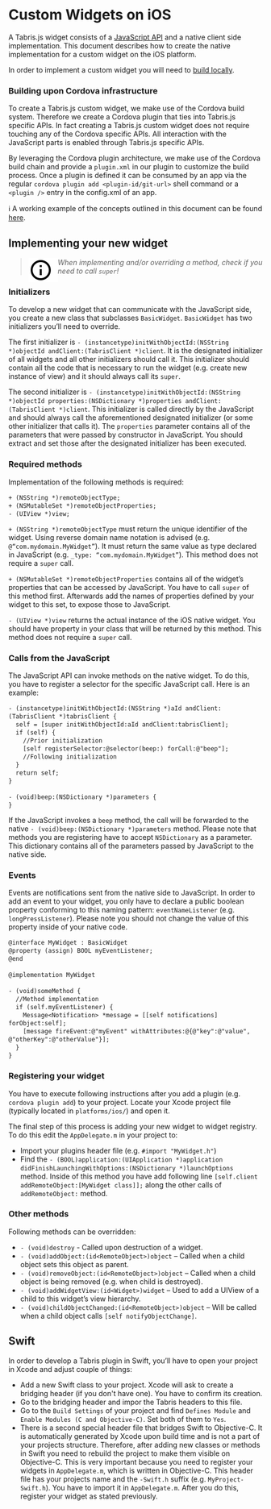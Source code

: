 # Custom Widgets on iOS

A Tabris.js widget consists of a [JavaScript API](custom-widgets.md) and a native client side implementation. This document describes how to create the native implementation for a custom widget on the iOS platform.

In order to implement a custom widget you will need to [build locally](build.md).

### Building upon Cordova infrastructure

To create a Tabris.js custom widget, we make use of the Cordova build system. Therefore we create a Cordova plugin that ties into Tabris.js specific APIs. In fact creating a Tabris.js custom widget does not require touching any of the Cordova specific APIs. All interaction with the JavaScript parts is enabled through Tabris.js specific APIs.

By leveraging the Cordova plugin architecture, we make use of the Cordova build chain and provide a `plugin.xml` in our plugin to customize the build process. Once a plugin is defined it can be consumed by an app via the regular `cordova plugin add <plugin-id/git-url>` shell command or a `<plugin />` entry in the config.xml of an app.

:information_source: A working example of the concepts outlined in this document can be found [here](https://github.com/eclipsesource/tabris-maps).

## Implementing your new widget

> <img align="left" src="img/note.png"> <i>When implementing and/or overriding a method, check if you need to call `super`!</i>

### Initializers

To develop a new widget that can communicate with the JavaScript side, you create a new class that subclasses `BasicWidget`. `BasicWidget` has two initializers you’ll need to override.

The first initializer is `- (instancetype)initWithObjectId:(NSString *)objectId andClient:(TabrisClient *)client`. It is the designated initializer of all widgets and all other initializers should call it. This initializer should contain all the code that is necessary to run the widget (e.g. create new instance of view) and it should always call its `super`.

The second initializer is `- (instancetype)initWithObjectId:(NSString *)objectId properties:(NSDictionary *)properties andClient:(TabrisClient *)client`. This initializer is called directly by the JavaScript and should always call the aforementioned designated initializer (or some other initializer that calls it). The `properties` parameter contains all of the parameters that were passed by constructor in JavaScript. You should extract and set those after the designated initializer has been executed.

### Required methods

Implementation of the following methods is required:

```objc
+ (NSString *)remoteObjectType;
+ (NSMutableSet *)remoteObjectProperties;
- (UIView *)view;
```

`+ (NSString *)remoteObjectType` must return the unique identifier of the widget. Using reverse domain name notation is advised (e.g. `@“com.mydomain.MyWidget”`). It must return the same value as type declared in JavaScript (e.g. `_type: “com.mydomain.MyWidget”`). This method does not require a `super` call.

`+ (NSMutableSet *)remoteObjectProperties` contains all of the widget’s properties that can be accessed by JavaScript. You have to call `super` of this method first. Afterwards add the names of properties defined by your widget to this set, to expose those to JavaScript.

`- (UIView *)view` returns the actual instance of the iOS native widget. You should have property in your class that will be returned by this method. This method does not require a `super` call.

### Calls from the JavaScript

The JavaScript API can invoke methods on the native widget. To do this, you have to register a selector for the specific JavaScript call. Here is an example:

```objc
- (instancetype)initWithObjectId:(NSString *)aId andClient:(TabrisClient *)tabrisClient {
  self = [super initWithObjectId:aId andClient:tabrisClient];
  if (self) {
    //Prior initialization
    [self registerSelector:@selector(beep:) forCall:@"beep"];
    //Following initialization
  }
  return self;
}

- (void)beep:(NSDictionary *)parameters {
}
```

If the JavaScript invokes a `beep` method, the call will be forwarded to the native `- (void)beep:(NSDictionary *)parameters` method. Please note that methods you are registering have to accept `NSDictionary` as a parameter. This dictionary contains all of the parameters passed by JavaScript to the native side.

### Events

Events are notifications sent from the native side to JavaScript. In order to add an event to your widget, you only have to declare a public boolean property conforming to this naming pattern: `eventNameListener` (e.g. `longPressListener`). Please note you should not change the value of this property inside of your native code.

```objc
@interface MyWidget : BasicWidget
@property (assign) BOOL myEventListener;
@end

@implementation MyWidget

- (void)someMethod {
  //Method implementation
  if (self.myEventListener) {
    Message<Notification> *message = [[self notifications] forObject:self];
    [message fireEvent:@"myEvent" withAttributes:@{@"key":@"value", @"otherKey":@"otherValue"}];
  }
}
```

### Registering your widget

You have to execute following instructions after you add a plugin (e.g. `cordova plugin add`) to your project. Locate your Xcode project file (typically located in `platforms/ios/`) and open it.

The final step of this process is adding your new widget to widget registry. To do this edit the `AppDelegate.m` in your project to:

* Import your plugins header file (e.g. `#import "MyWidget.h"`)
* Find the `- (BOOL)application:(UIApplication *)application didFinishLaunchingWithOptions:(NSDictionary *)launchOptions` method. Inside of this method you have add following line `[self.client addRemoteObject:[MyWidget class]];` along the other calls of `addRemoteObject:` method.

### Other methods

Following methods can be overridden:

* `- (void)destroy` - Called upon destruction of a widget.
* `- (void)addObject:(id<RemoteObject>)object` &ndash; Called when a child object sets this object as parent.
* `- (void)removeObject:(id<RemoteObject>)object` &ndash; Called when a child object is being removed (e.g. when child is destroyed).
* `- (void)addWidgetView:(id<Widget>)widget` &ndash; Used to add a UIView of a child to this widget’s view hierarchy.
* `- (void)childObjectChanged:(id<RemoteObject>)object` &ndash; Will be called when a child object calls `[self notifyObjectChange]`.

## Swift

In order to develop a Tabris plugin in Swift, you’ll have to open your project in Xcode and adjust couple of things:

* Add a new Swift class to your project. Xcode will ask to create a bridging header (if you don't have one). You have to confirm its creation.
* Go to the bridging header and impor the Tabris headers to this file.
* Go to the `Build Settings` of your project and find `Defines Module` and `Enable Modules (C and Objective-C)`. Set both of them to `Yes`.
* There is a second special header file that bridges Swift to Objective-C. It is automatically generated by Xcode upon build time and is not a part of your projects structure. Therefore, after adding new classes or methods in Swift you need to rebuild the project to make them visible on Objective-C. This is very important because you need to register your widgets in `AppDelegate.m`, which is written in Objective-C. This header file has your projects name and the `-Swift.h` suffix (e.g. `MyProject-Swift.h`). You have to import it in `AppDelegate.m`. After you do this, register your widget as stated previously.
